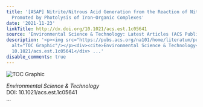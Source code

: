 ```yaml
---
title: '[ASAP] Nitrite/Nitrous Acid Generation from the Reaction of Nitrate and Fe(II)
  Promoted by Photolysis of Iron–Organic Complexes'
date: '2021-11-23'
linkTitle: http://dx.doi.org/10.1021/acs.est.1c05641
source: 'Environmental Science & Technology: Latest Articles (ACS Publications)'
description: '<p><img src="https://pubs.acs.org/na101/home/literatum/publisher/achs/journals/content/esthag/0/esthag.ahead-of-print/acs.est.1c05641/20211123/images/medium/es1c05641_0008.gif"
  alt="TOC Graphic"/></p><div><cite>Environmental Science & Technology</cite></div><div>DOI:
  10.1021/acs.est.1c05641</div> ...'
disable_comments: true
---
```

<p><img src="https://pubs.acs.org/na101/home/literatum/publisher/achs/journals/content/esthag/0/esthag.ahead-of-print/acs.est.1c05641/20211123/images/medium/es1c05641_0008.gif" alt="TOC Graphic"/></p><div><cite>Environmental Science & Technology</cite></div><div>DOI: 10.1021/acs.est.1c05641</div> ...